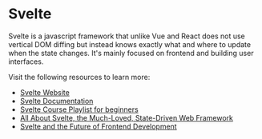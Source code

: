 # Svelte

Svelte is a javascript framework that unlike Vue and React does not use vertical DOM diffing but instead knows exactly what and where to update when the state changes. It's mainly focused on frontend and building user interfaces.

Visit the following resources to learn more:

- [Svelte Website](https://svelte.dev/)
- [Svelte Documentation](https://svelte.dev/docs)
- [Svelte Course Playlist for beginners](https://www.youtube.com/playlist?list=PL4cUxeGkcC9hlbrVO_2QFVqVPhlZmz7tO)
- [All About Svelte, the Much-Loved, State-Driven Web Framework](https://thenewstack.io/all-about-svelte-the-much-loved-state-driven-web-framework/)
- [Svelte and the Future of Frontend Development](https://thenewstack.io/svelte-and-the-future-of-front-end-development/)
